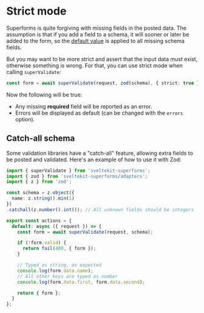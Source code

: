 <script lang="ts">
  import Head from '$lib/Head.svelte'
  import Next from '$lib/Next.svelte'
  import { concepts } from '$lib/navigation/sections'

	export let data;
</script>

# Strict mode

<Head title="Strict mode" />

Superforms is quite forgiving with missing fields in the posted data. The assumption is that if you add a field to a schema, it will sooner or later be added to the form, so the [default value](/default-values) is applied to all missing schema fields.

But you may want to be more strict and assert that the input data must exist, otherwise something is wrong. For that, you can use strict mode when calling `superValidate`:

```ts
const form = await superValidate(request, zod(schema), { strict: true });
```

Now the following will be true:

- Any missing **required** field will be reported as an error.
- Errors will be displayed as default (can be changed with the `errors` option).

## Catch-all schema

Some validation libraries have a "catch-all" feature, allowing extra fields to be posted and validated. Here's an example of how to use it with Zod:

```ts
import { superValidate } from 'sveltekit-superforms';
import { zod } from 'sveltekit-superforms/adapters';
import { z } from 'zod';

const schema = z.object({
  name: z.string().min(1)
})
.catchall(z.number().int()); // All unknown fields should be integers

export const actions = {
  default: async ({ request }) => {
    const form = await superValidate(request, schema);

    if (!form.valid) {
      return fail(400, { form });
    }

    // Typed as string, as expected
    console.log(form.data.name);
    // All other keys are typed as number
    console.log(form.data.first, form.data.second);

    return { form };
  }
};
```

<Next section={concepts} />
